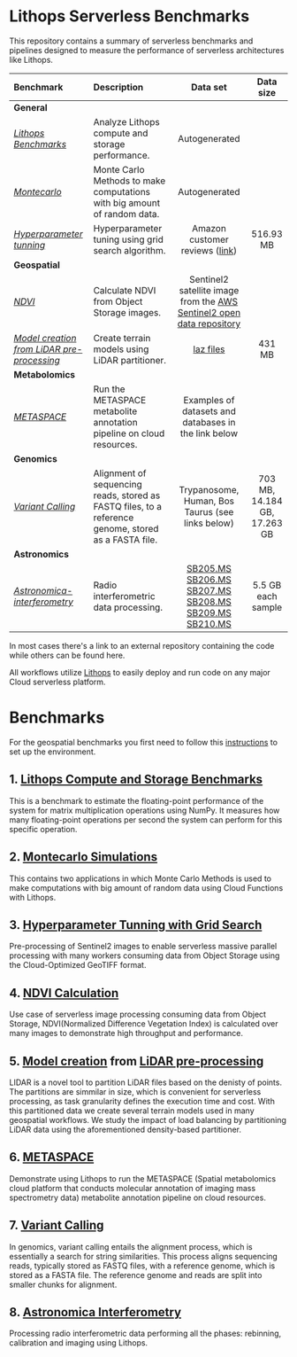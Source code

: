 # Lithops Serverless Benchmarks

This repository contains a summary of serverless benchmarks and pipelines designed to measure the performance of serverless architectures like Lithops.

| Benchmark   | Description     |     Data set     |     Data size     |
|:--------|:--------|:--------:|:--------:|
| **General**  ||     
|    [*Lithops Benchmarks*](#1-lithops-compute-and-storage-benchmarks)      |      Analyze Lithops compute and storage performance.     |    Autogenerated    |        |
|     [*Montecarlo*](#2-montecarlo-simulations)     |     Monte Carlo Methods to make computations with big amount of random data.     |      Autogenerated    |          |
|     [*Hyperparameter tunning*](#3-hyperparameter-tunning-with-grid-search)     |     Hyperparameter tuning using grid search algorithm.     |    Amazon customer reviews ([link](https://www.kaggle.com/bittlingmayer/amazonreviews))      |     516.93 MB     |
|     **Geospatial**     |          |          |          |
|     [*NDVI*](#4-ndvi-calculation)     |     Calculate NDVI from Object Storage images.     |   Sentinel2 satellite image from the [AWS Sentinel2 open data repository](https://registry.opendata.aws/sentinel-2/)      |          |
|     [*Model creation from LiDAR pre-processing*](#5-lidar-partitioner--copc)     |     Create terrain models using LiDAR partitioner.     |     [laz files](https://www.icgc.cat/es/Descargas/Elevaciones/Datos-lidar)     |     431 MB     |
|     **Metabolomics**     |          |          |          |
|     [*METASPACE*](#7-metaspace)     |      Run the METASPACE metabolite annotation pipeline on cloud resources.     |     Examples of datasets and databases in the link below     |          |
|      **Genomics**    |          |          |          |
|      [*Variant Calling*](#8-variant-calling)    |    Alignment of sequencing reads, stored as FASTQ files, to a reference genome, stored as a FASTA file.      |  Trypanosome, Human, Bos Taurus (see links below)  |     703 MB, 14.184 GB, 17.263 GB     |
|     **Astronomics**     |          |          |          |
|     [*Astronomica-interferometry*](#9-astronomica-interferometry)    |     Radio interferometric data processing.     |  [SB205.MS SB206.MS SB207.MS SB208.MS SB209.MS SB210.MS](https://share.obspm.fr/s/ezBfciEfmSs7Tqd?path=%2FDATA)        |  5.5 GB each sample    |


In most cases there's a link to an external repository containing the code while others can be found here.

All workflows utilize [Lithops](https://lithops.cloud) to easily deploy and run code on any major Cloud serverless platform.

# Benchmarks

For the geospatial benchmarks you first need to follow this [instructions](https://github.com/cloudbutton/geospatial-usecase/blob/main/INSTALL.md) to set up the environment.

## 1. [Lithops Compute and Storage Benchmarks](https://github.com/lithops-cloud/applications/tree/master/benchmarks)

This is a benchmark to estimate the floating-point performance of the system for matrix multiplication operations using NumPy. It measures how many floating-point operations per second the system can perform for this specific operation.

## 2. [Montecarlo Simulations](https://github.com/lithops-cloud/applications/tree/master/montecarlo)

This contains two applications in which Monte Carlo Methods is used to make computations with big amount of random data using Cloud Functions with Lithops. 

## 3. [Hyperparameter Tunning with Grid Search](https://github.com/lithops-cloud/applications/tree/master/sklearn)

Pre-processing of Sentinel2 images to enable serverless massive parallel processing with many workers consuming data from Object Storage using the Cloud-Optimized GeoTIFF format.

## 4. [NDVI Calculation](https://github.com/cloudbutton/geospatial-usecase/tree/main/ndvi-diff)

Use case of serverless image processing consuming data from Object Storage, NDVI(Normalized Difference Vegetation Index) is calculated over many images to demonstrate high throughput and performance.

## 5. [Model creation](https://github.com/cloudbutton/geospatial-usecase/tree/main/calculate-models) from [LiDAR pre-processing](https://github.com/cloudbutton/geospatial-usecase/tree/main/lidar-partitioner)
LIDAR is a novel tool to partition LiDAR files based on the denisty of points. The partitions are simmilar in size, which is convenient for serverless processing, as task granularity defines the execution time and cost. With this partitioned data we create several terrain models used in many geospatial workflows. We study the impact of load balancing by partitioning LiDAR data using the aforementioned density-based partitioner.

## 6. [METASPACE](https://github.com/metaspace2020/Lithops-METASPACE)

Demonstrate using Lithops to run the METASPACE (Spatial metabolomics cloud platform that conducts molecular annotation of imaging mass spectrometry data) metabolite annotation pipeline on cloud resources.

## 7. [Variant Calling](https://github.com/CLOUDLAB-URV/serverless-genomics/tree/main)

In genomics, variant calling entails the alignment process, which is essentially a search for string similarities. This process aligns sequencing reads, typically stored as FASTQ files, with a reference genome, which is stored as a FASTA file. The reference genome and reads are split into smaller chunks for alignment.

## 8. [Astronomica Interferometry](serverlessextract/)

Processing radio interferometric data performing all the phases: rebinning, calibration and imaging using Lithops. 



